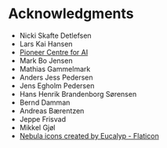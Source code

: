 # Acknowledgments

* Nicki Skafte Detlefsen
* Lars Kai Hansen
* [Pioneer Centre for AI](https://www.aicentre.dk/)
* Mark Bo Jensen
* Mathias Gammelmark
* Anders Jess Pedersen
* Jens Egholm Pedersen
* Hans Henrik Brandenborg Sørensen
* Bernd Damman
* Andreas Bærentzen
* Jeppe Frisvad
* Mikkel Gjøl
* <a href="https://www.flaticon.com/free-icons/nebula" title="nebula icons">Nebula icons created by Eucalyp - Flaticon</a>